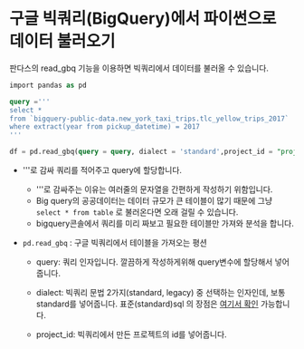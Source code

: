 # 구글 빅쿼리(BigQuery)에서 파이썬으로 데이터 불러오기

판다스의 read_gbq 기능을 이용하면 빅쿼리에서 데이터를 불러올 수 있습니다.

```sql
import pandas as pd

query ='''
select *
from `bigquery-public-data.new_york_taxi_trips.tlc_yellow_trips_2017`
where extract(year from pickup_datetime) = 2017
'''

df = pd.read_gbq(query = query, dialect = 'standard',project_id = "project_id")
```

- '''로 감싸 쿼리를 적어주고 query에 할당합니다.

  - '''로 감싸주는 이유는 여러줄의 문자열을 간편하게 작성하기 위함입니다.
  - Big query의 공공데이터는 데이터 규모가 큰 테이블이 많기 때문에 그냥 `select * from table` 로 불러온다면 오래 걸릴 수 있습니다. 
  - bigquery콘솔에서 쿼리를 미리 짜보고 필요한 테이블만 가져와 분석을 합니다.

- `pd.read_gbq` : 구글 빅쿼리에서 테이블을 가져오는 평션

  - query: 쿼리 인자입니다. 깔끔하게 작성하게위해 query변수에 할당해서 넣어줍니다.

  - dialect: 빅쿼리 문법 2가지(standard, legacy) 중 선택하는 인자인데, 보통 standard를 넣어줍니다. 표준(standard)sql 의 장점은 [여기서 확인](https://cloud.google.com/bigquery/docs/reference/standard-sql/migrating-from-legacy-sql) 가능합니다.

  - project_id: 빅쿼리에서 만든 프로젝트의 id를 넣어줍니다.

    

    

